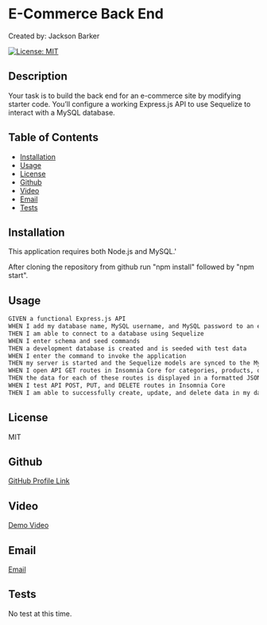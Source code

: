 # E-Commerce Back End

Created by: Jackson Barker

 [![License: MIT](https://img.shields.io/badge/License-MIT-yellow.svg)](https://opensource.org/licenses/MIT)

## Description

Your task is to build the back end for an e-commerce site by modifying starter code. You’ll configure a working Express.js API to use Sequelize to interact with a MySQL database.

## Table of Contents

- [Installation](#installation)
- [Usage](#usage)
- [License](#license)
- [Github](#github)
- [Video](#video)
- [Email](#email)
- [Tests](#tests)

## Installation

This application requires both Node.js and MySQL.'

After cloning the repository from github run "npm install" followed by "npm start".

## Usage

```md
GIVEN a functional Express.js API
WHEN I add my database name, MySQL username, and MySQL password to an environment variable file
THEN I am able to connect to a database using Sequelize
WHEN I enter schema and seed commands
THEN a development database is created and is seeded with test data
WHEN I enter the command to invoke the application
THEN my server is started and the Sequelize models are synced to the MySQL database
WHEN I open API GET routes in Insomnia Core for categories, products, or tags
THEN the data for each of these routes is displayed in a formatted JSON
WHEN I test API POST, PUT, and DELETE routes in Insomnia Core
THEN I am able to successfully create, update, and delete data in my database
```

## License

MIT

## Github

<a href="https://github.com/Jackson-Barker">GitHub Profile Link</a> 

## Video 

<a href="https://drive.google.com/file/d/19igsqIIFJZaMzsMauj310DvSK_kIX6_N/view?usp=sharing">Demo Video</a> 

## Email

<a href="mailto:barkerwjackson@gmail.com">Email</a>

## Tests

No test at this time.
